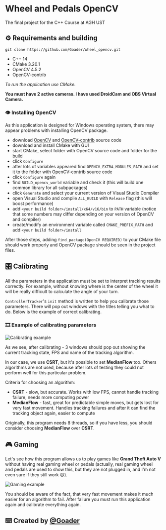 # Wheel and Pedals OpenCV
 The final project for the C++ Course at AGH UST

## :gear: Requirements and building

```git
git clone https://github.com/Goader/wheel_opencv.git
```

* C++ 14
* CMake 3.20.1
* OpenCV 4.5.2
* OpenCV-contrib

_To run the application use CMake._

**You must have 2 active cameras. I have used DroidCam and OBS Virtual Camera.**

### :eye: Installing OpenCV
As this application is designed for Windows operating system, there may appear problems with installing OpenCV package.

* download [OpenCV](https://github.com/opencv/opencv) and [OpenCV-contrib](https://github.com/opencv/opencv_contrib) source code
* download and install CMake with GUI
* start CMake, select folder with OpenCV source code and folder for the build
* click `Configure`
* after lots of variables appeared find `OPENCV_EXTRA_MODULES_PATH` and set it to the folder with OpenCV-contrib source code
* click `Configure` again
* find `BUILD_opencv_world` variable and check it (this will build one common library for all subpackages)
* click `Generate` and select your current version of Visual Studio Compiler
* open Visual Studio and compile `ALL_BUILD` with `Release` flag (this will boost performance)
* add `<your build folder>/install/x64/v16/bin` to `PATH` variable (notice that some numbers may differ depending on your version of OpenCV and compiler)
* create/modify an environment variable called `CMAKE_PREFIX_PATH` and add `<your build folder>/install`

After those steps, adding `find_package(OpenCV REQUIRED)` to your CMake file should work properly and OpenCV package should be seen in the project files.

## :control_knobs: Calibrating
All the parameters in the application must be set to interpret tracking results correctly. For example, without knowing where is the center of the wheel it will be really difficult to calculate the angle of your turn.

`ControllerTracker`'s `init` method is written to help you calibrate those parameters. There will pop out windows with the titles telling you what to do. Below is the example of correct calibrating.

### :film_strip: Example of calibrating parameters
![Calibrating example](readme/example-calibrating.gif)

As we see, after calibrating - 3 windows should pop out showing the current tracking state, FPS and name of the tracking algorithm.

In our case, we use **CSRT**, but it's possible to set **MedianFlow** too. Others algorithms are not used, because after lots of testing they could not perform well for this particular problem.

Criteria for choosing an algorithm:
* **CSRT** - slow, but accurate. Works with low FPS, cannot handle tracking failure, needs more computing power
* **MedianFlow** - fast, great for predictable simple moves, but gets lost for very fast movement. Handles tracking failures and after it can find the tracking object again, easier to compute

Originally, this program needs 8 threads, so if you have less, you should consider choosing **MedianFlow** over **CSRT**.

## :video_game: Gaming
Let's see how this program allows us to play games like **Grand Theft Auto V** without having real gaming wheel or pedals (actually, real gaming wheel and pedals are used to show this, but they are not plugged in, and I'm not even sure if they still work :smile:).

![Gaming example](readme/example-gaming.gif)

You should be aware of the fact, that very fast movement makes it much easier for an algorithm to fail. After failure you must run this application again and calibrate everything again.
    
## :keyboard: Created by [@Goader](https://github.com/Goader)